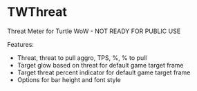 # TWThreat
Threat Meter for Turtle WoW - NOT READY FOR PUBLIC USE 

Features:
- Threat, threat to pull aggro, TPS, %, % to pull
- Target glow based on threat for default game target frame
- Target threat percent indicator for default game target frame
- Options for bar height and font style

